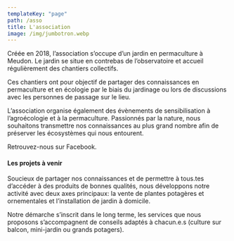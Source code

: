 ```yaml
---
templateKey: "page"
path: /asso
title: L'association
image: /img/jumbotron.webp
---
```


Créée en 2018, l’association s’occupe d’un jardin en permaculture à Meudon.
Le jardin se situe en contrebas de l’observatoire et accueil régulièrement des chantiers collectifs.

Ces chantiers ont pour objectif de partager des connaissances en permaculture et en écologie par le biais du jardinage ou lors de discussions avec les personnes de passage sur le lieu.

L’association organise également des évènements de sensibilisation à l’agroécologie et à la permaculture.
Passionnés par la nature, nous souhaitons transmettre nos connaissances au plus grand nombre afin de préserver les écosystèmes qui nous entourent.

Retrouvez-nous sur Facebook.

#### Les projets à venir

Soucieux de partager nos connaissances et de permettre à tous.tes d’accéder à des produits de bonnes qualités, nous développons notre activité avec deux axes principaux: la vente de plantes potagères et ornementales et l’installation de jardin à domicile.

Notre démarche s’inscrit dans le long terme, les services que nous proposons s’accompagnent de conseils adaptés à chacun.e.s (culture sur balcon, mini-jardin ou grands potagers).
